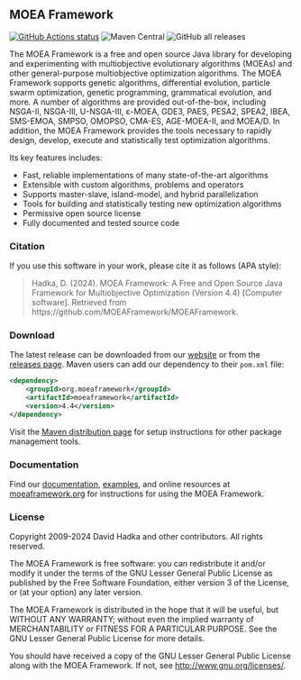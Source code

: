 ﻿## MOEA Framework ##

﻿<a href="https://github.com/MOEAFramework/MOEAFramework"><img alt="GitHub Actions status" src="https://github.com/MOEAFramework/MOEAFramework/workflows/Tests/badge.svg?branch=master&event=push"></a>
![Maven Central](https://img.shields.io/maven-central/v/org.moeaframework/moeaframework)
![GitHub all releases](https://img.shields.io/github/downloads/MOEAFramework/MOEAFramework/total?label=GitHub%20Downloads)

The MOEA Framework is a free and open source Java library for developing and experimenting with multiobjective
evolutionary algorithms (MOEAs) and other general-purpose multiobjective optimization algorithms.  The MOEA Framework
supports genetic algorithms, differential evolution, particle swarm optimization, genetic programming, grammatical
evolution, and more.  A number of algorithms are provided out-of-the-box, including NSGA-II, NSGA-III, U-NSGA-III,
ε-MOEA, GDE3, PAES, PESA2, SPEA2, IBEA, SMS-EMOA, SMPSO, OMOPSO, CMA-ES, AGE-MOEA-II, and MOEA/D.  In addition, the
MOEA Framework provides the tools necessary to rapidly design, develop, execute and statistically test optimization
algorithms.

Its key features includes:
  * Fast, reliable implementations of many state-of-the-art algorithms
  * Extensible with custom algorithms, problems and operators
  * Supports master-slave, island-model, and hybrid parallelization
  * Tools for building and statistically testing new optimization algorithms
  * Permissive open source license
  * Fully documented and tested source code

### Citation ###

If you use this software in your work, please cite it as follows (APA style):

> Hadka, D. (2024). MOEA Framework: A Free and Open Source Java Framework for Multiobjective Optimization (Version 4.4) [Computer software].  Retrieved from https<span>://</span>github.com/MOEAFramework/MOEAFramework.

### Download ###

The latest release can be downloaded from our [website](http://moeaframework.org) or from the
[releases page](https://github.com/MOEAFramework/MOEAFramework/releases).  Maven users can add our dependency to their
`pom.xml` file:

```xml
<dependency>
    <groupId>org.moeaframework</groupId>
    <artifactId>moeaframework</artifactId>
    <version>4.4</version>
</dependency>
```

Visit the [Maven distribution page](https://search.maven.org/artifact/org.moeaframework/moeaframework/4.4/jar)
for setup instructions for other package management tools.

### Documentation ###

Find our [documentation](docs/README.md), [examples](examples/), and online resources at
[moeaframework.org](http://moeaframework.org) for instructions for using the MOEA Framework.

### License ###

Copyright 2009-2024 David Hadka and other contributors.  All rights reserved.

The MOEA Framework is free software: you can redistribute it and/or modify it under the terms of the GNU Lesser General
Public License as published by the Free Software Foundation, either version 3 of the License, or (at your option) any
later version.

The MOEA Framework is distributed in the hope that it will be useful, but WITHOUT ANY WARRANTY; without even the
implied warranty of MERCHANTABILITY or FITNESS FOR A PARTICULAR PURPOSE.  See the GNU Lesser General Public License for
more details.

You should have received a copy of the GNU Lesser General Public License along with the MOEA Framework.  If not, see
<http://www.gnu.org/licenses/>.
